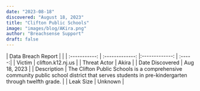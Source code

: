```yaml
---
date: "2023-08-18"
discovered: "August 18, 2023"
title: "Clifton Public Schools"
image: "images/blog/AKira.png"
author: "Breachsense Support"
draft: false
---
```


| Data Breach Report           |              | 
| :-----------: | :-------------:     |:-------------:    | :-----:|
| Victim      | clifton.k12.nj.us      | 
| Threat Actor      |  Akira     | 
| Date Discovered      | Aug 18, 2023      | 
| Description      | The Clifton Public Schools is a comprehensive community public school district that serves students in pre-kindergarten through twelfth grade.      | 
| Leak Size      | Unknown      | 

